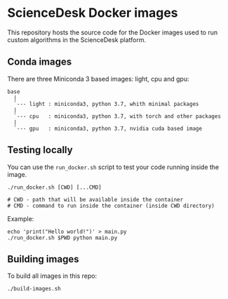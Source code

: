 # ScienceDesk Docker images

This repository hosts the source code for the Docker images used to run custom
algorithms in the ScienceDesk platform.

## Conda images

There are three Miniconda 3 based images: light, cpu and gpu:

```
base
  |
  `--- light : miniconda3, python 3.7, whith minimal packages
  |
  `--- cpu   : miniconda3, python 3.7, with torch and other packages
  |
  `--- gpu   : miniconda3, python 3.7, nvidia cuda based image
```

## Testing locally

You can use the `run_docker.sh` script to test your code running inside the image.

```
./run_docker.sh [CWD] [...CMD]

# CWD - path that will be available inside the container
# CMD - command to run inside the container (inside CWD directory)
```

Example:

```
echo 'print("Hello world!")' > main.py
./run_docker.sh $PWD python main.py
```

## Building images

To build all images in this repo:

```
./build-images.sh
```
